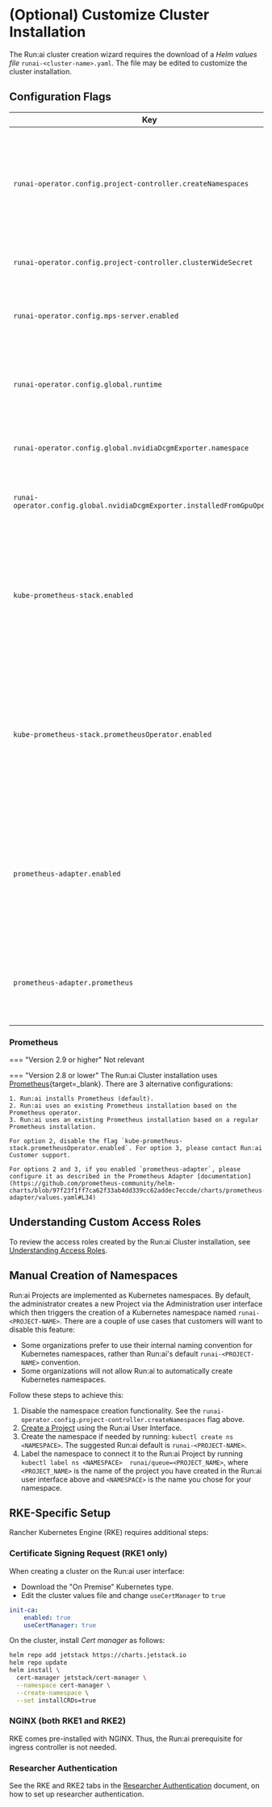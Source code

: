 # (Optional) Customize Cluster Installation

The Run:ai cluster creation wizard requires the download of a _Helm values file_ `runai-<cluster-name>.yaml`. The file may be edited to customize the cluster installation.


## Configuration Flags

|  Key     |  Default  | Description |
|----------|----------|-------------| 
| `runai-operator.config.project-controller.createNamespaces` | `true` | Set to `false`if unwilling to provide Run:ai the ability to create namespaces. When set to false, will requires an additional manual step when creating new Run:ai Projects | 
| `runai-operator.config.project-controller.clusterWideSecret` | `true` | Set to `false` when using PodSecurityPolicy or OpenShift | 
| `runai-operator.config.mps-server.enabled` | `false` | Set to `true` to allow the use of __NVIDIA MPS__. MPS is useful with _Inference_ workloads  | 
| `runai-operator.config.global.runtime` | `docker` | Defines the container runtime of the cluster (supports `docker` and `containerd`). Set to `containerd` when using Tanzu | 
| `runai-operator.config.global.nvidiaDcgmExporter.namespace` | `gpu-operator` | The namespace where dcgm-exporter (or gpu-operator) was installed |
| `runai-operator.config.global.nvidiaDcgmExporter.installedFromGpuOperator` | `true` | Indicated whether the dcgm-exporter was installed via gpu-operator or not |
| `kube-prometheus-stack.enabled` |  `true`  | (Version 2.8 or lower)  Set to `false` when the cluster has an existing Prometheus installation that is __not based__ on the Prometheus __operator__. This setting requires Run:ai customer support |
| `kube-prometheus-stack.prometheusOperator.enabled` |  `true`  | (Version 2.8 or lower)  Set to `false` when the cluster has an existing Prometheus installation __based__ on the Prometheus __operator__ and Run:ai should use the existing one rather than install a new one | 
| `prometheus-adapter.enabled` | `false` | (Version 2.8 or lower) Install Prometheus Adapter. Used for Inference workloads using a custom metric for autoscaling. Set to `true` if __Prometheus Adapter__ is not already installed in the cluster |
| `prometheus-adapter.prometheus` |   The address of the default Prometheus Service | (Version 2.8 or lower) If you installed your own custom Prometheus Service, set this field accordingly with `url` and `port` |


<!-- | `runai-operator.config.project-controller.createRoleBindings` | `true` | Set to `false` when using OpenShift. When set to false, will require an additional manual step when assigning users to Run:ai Projects |  -->

### Prometheus

=== "Version 2.9 or higher"
    Not relevant

=== "Version 2.8 or lower"
    The Run:ai Cluster installation uses [Prometheus](https://prometheus.io/){target=_blank}. There are 3 alternative configurations:

    1. Run:ai installs Prometheus (default).
    2. Run:ai uses an existing Prometheus installation based on the Prometheus operator.
    3. Run:ai uses an existing Prometheus installation based on a regular Prometheus installation.

    For option 2, disable the flag `kube-prometheus-stack.prometheusOperator.enabled`. For option 3, please contact Run:ai Customer support. 

    For options 2 and 3, if you enabled `prometheus-adapter`, please configure it as described in the Prometheus Adapter [documentation](https://github.com/prometheus-community/helm-charts/blob/97f23f1ff7ca62f33ab4dd339cc62addec7eccde/charts/prometheus-adapter/values.yaml#L34)


## Understanding Custom Access Roles

To review the access roles created by the Run:ai Cluster installation, see [Understanding Access Roles](../config/access-roles.md).

<!-- 
## Add a Proxy

Allow outbound internet connectivity in a proxied network environment. See [Installing Run:ai with an Internet Proxy Server](proxy-server.md). -->

## Manual Creation of Namespaces

Run:ai Projects are implemented as Kubernetes namespaces. By default, the administrator creates a new Project via the Administration user interface which then triggers the creation of a Kubernetes namespace named `runai-<PROJECT-NAME>`.
There are a couple of use cases that customers will want to disable this feature:

* Some organizations prefer to use their internal naming convention for Kubernetes namespaces, rather than Run:ai's default `runai-<PROJECT-NAME>` convention.
* Some organizations will not allow Run:ai to automatically create Kubernetes namespaces. 


Follow these steps to achieve this:

1. Disable the namespace creation functionality. See the  `runai-operator.config.project-controller.createNamespaces` flag above.
2. [Create a Project](../../../admin-ui-setup/project-setup/#create-a-new-project) using the Run:ai User Interface. 
3. Create the namespace if needed by running: `kubectl create ns <NAMESPACE>`. The suggested Run:ai default is `runai-<PROJECT-NAME>`.
4. Label the namespace to connect it to the Run:ai Project by running `kubectl label ns <NAMESPACE>  runai/queue=<PROJECT_NAME>`, where `<PROJECT_NAME>` is the name of the project you have created in the Run:ai user interface above and `<NAMESPACE>` is the name you chose for your namespace.



## RKE-Specific Setup

Rancher Kubernetes Engine (RKE) requires additional steps:

### Certificate Signing Request (RKE1 only)

When creating a cluster on the Run:ai user interface:

* Download the "On Premise" Kubernetes type. 
* Edit the cluster values file and change `useCertManager` to `true` 

``` yaml  hl_lines="3"
init-ca:
    enabled: true
    useCertManager: true
```
<!-- During initialization, Run:ai creates a Certificate Signing Request (CSR) which needs to be approved by the cluster's Certificate Authority (CA). In RKE, this is not enabled by default, and the paths to your Certificate Authority's keypair must be referenced manually by adding the following parameters inside your cluster.yml file, under kube-controller:

``` YAML
services:
kube-controller:
    extra_args:
    cluster-signing-cert-file: /etc/kubernetes/ssl/kube-ca.pem
    cluster-signing-key-file: /etc/kubernetes/ssl/kube-ca-key.pem
```

For further information see [here](https://github.com/rancher/rancher/issues/14674){target=_blank}. -->

On the cluster, install _Cert manager_ as follows:

``` bash
helm repo add jetstack https://charts.jetstack.io
helm repo update
helm install \
  cert-manager jetstack/cert-manager \
  --namespace cert-manager \
  --create-namespace \
  --set installCRDs=true
```

### NGINX (both RKE1 and RKE2)

RKE comes pre-installed with NGINX. Thus, the Run:ai prerequisite for ingress controller is not needed. 

### Researcher Authentication

See the RKE and RKE2 tabs in the [Researcher Authentication](../authentication/researcher-authentication.md#mandatory-kubernetes-configuration) document, on how to set up researcher authentication.  
